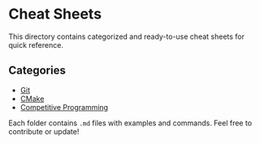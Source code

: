 # Cheat Sheets

This directory contains categorized and ready-to-use cheat sheets for quick reference.

## Categories

- [Git](git/)
- [CMake](cmake/)
- [Competitive Programming](cp/)

Each folder contains `.md` files with examples and commands. Feel free to contribute or update!